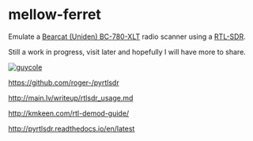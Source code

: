 # mellow-ferret
Emulate a [Bearcat (Uniden) BC-780-XLT](https://wiki.radioreference.com/index.php/BC780XLT) radio scanner using a [RTL-SDR](https://www.rtl-sdr.com/about-rtl-sdr/).

Still a work in progress, visit later and hopefully I will have more to share.

[![guycole](https://circleci.com/gh/guycole/mellow-ferret.svg?style=svg)](https://circleci.com/gh/guycole/workflows/mellow-ferret)


https://github.com/roger-/pyrtlsdr

http://main.lv/writeup/rtlsdr_usage.md

http://kmkeen.com/rtl-demod-guide/

http://pyrtlsdr.readthedocs.io/en/latest


